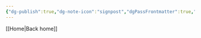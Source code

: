 ```yaml
---
{"dg-publish":true,"dg-note-icon":"signpost","dgPassFrontmatter":true,"noteIcon":"signpost","permalink":"/10-tags/graca-de-deus/","created":"2025-10-18T20:21:29.387+01:00","updated":"2025-10-25T17:06:17.192+01:00"}
---
```


[[Home\|Back home]]